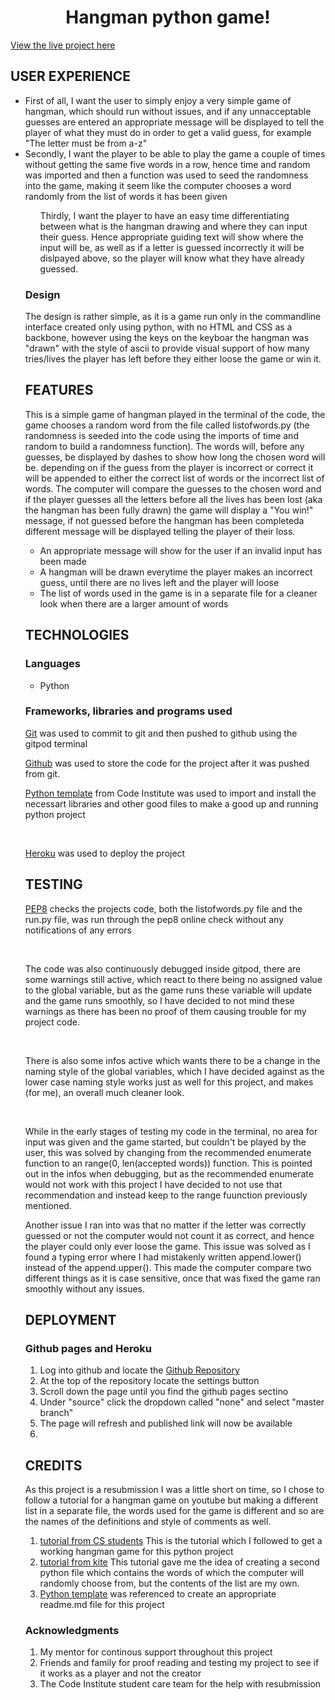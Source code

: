 <h1 align="center"> Hangman python game! </h1>

[View the live project here](https://ebba-strandholm-hangman.herokuapp.com/)

<h2>USER EXPERIENCE</h2>
<p>
    <ul>
    <li>First of all, I want the user to simply enjoy a very simple game of hangman, which should run without issues, and if any unnacceptable guesses are entered an appropriate message will be displayed to tell the player of what they must do in order to get a valid guess, for example "The letter must be from a-z"
    </li>
    <li>Secondly, I want the player to be able to play the game a couple of times without getting the same five words in a row, hence time and random was imported and then a function was used to seed the randomness into the game, making it seem like the computer chooses a word randomly from the list of words it has been given
    </li>
    <ul>Thirdly, I want the player to have an easy time differentiating between what is the hangman drawing and where they can input their guess. Hence appropriate guiding text will show where the input will be, as well as if a letter is guessed incorrectly it will be dislpayed above, so the player will know what they have already guessed.
    </li>
    </ul>
    <h3>Design</h3>
    <p>
    The design is rather simple, as it is a game run only in the commandline interface created only using python, with no HTML and CSS as a backbone, however using the keys on the keyboar the hangman was "drawn" with the style of ascii to provide visual support of how many tries/lives the player has left before they either loose the game or win it.</p>
</p>

<h2>FEATURES</h2>
<p>
This is a simple game of hangman played in the terminal of the code, the game chooses a random word from the file called listofwords.py (the randomness is seeded into the code using the imports of time and random to build a randomness function). The words will, before any guesses, be displayed by dashes to show how long the chosen word will be. depending on if the guess from the player is incorrect or correct it will be appended to either the correct list of words or the incorrect list of words. The computer will compare the guesses to the chosen word and if the player guesses all the letters before all the lives has been lost (aka the hangman has been fully drawn) the game will display a "You win!" message, if not guessed before the hangman has been completeda different message will be displayed telling the player of their loss.
</p>
<ul>
    <li>An appropriate message will show for the user if an invalid input has been made</li>
    <li>A hangman will be drawn everytime the player makes an incorrect guess, until there are no lives left and the player will loose</li>
    <li>The list of words used in the game is in a separate file for a cleaner look when there are a larger amount of words</li>
</ul>

<h2>TECHNOLOGIES</h2>
<section>
    <h3>Languages</h3>
    <ul>
        <li>Python</li>
    </ul>
</section>
<section>
    <h3>Frameworks, libraries and programs used</h3>

[Git](https://git-scm.com/) was used to commit to git and then pushed to github using the gitpod terminal
<br>

[Github](https://github.com/) was used to store the code for the project after it was pushed from git.
<br>
    
[Python template](https://github.com/Code-Institute-Org/python-essentials-template) from Code Institute was used to import and install the necessart libraries and other good files to make a good up and running python project

<br>

[Heroku](https://heroku.com) was used to deploy the project

</section>

<h2>TESTING</h2>

[PEP8](http://pep8online.com/) checks the projects code, both the listofwords.py file and the run.py file, was run through the pep8 online check without any notifications of any errors

<br>

<p>
The code was also continuously debugged inside gitpod, there are some warnings still active, which react to there being no assigned value to the global variable, but as the game runs these variable will update and the game runs smoothly, so I have decided to not mind these warnings as there has been no proof of them causing trouble for my project code. 
</p>

<br>

<p>
There is also some infos active which wants there to be a change in the naming style of the global variables, which I have decided against as the lower case naming style works just as well for this project, and makes (for me), an overall much cleaner look.
</p>

<br>

<p>
While in the early stages of testing my code in the terminal, no area for input was given and the game started, but couldn't be played by the user, this was solved by changing from the recommended enumerate function to an range(0, len(accepted words)) function. This is pointed out in the infos when debugging, but as the recommended enumerate would not work with this project I have decided to not use that recommendation and instead keep to the range fuunction previously mentioned. 
    <p>Another issue I ran into was that no matter if the letter was correctly guessed or not the computer would not count it as correct, and hence the player could only ever loose the game. This issue was solved as I found a typing error where I had mistakenly written append.lower() instead of the append.upper(). This made the computer compare two different things as it is case sensitive, once that was fixed the game ran smoothly without any issues.
    </p>
</p>

<h2>DEPLOYMENT</h2>
<h3>Github pages and Heroku</h3>
<p>

1. Log into github and locate the [Github Repository](https://github.com/EbbaStrandholm/python-portfolio-project)
2. At the top of the repository locate the settings button
3. Scroll down the page until you find the github pages sectino
4. Under "source" click the dropdown called "none" and select "master branch"
5. The page will refresh and published link will now be available
6. 

</p>

<h2>CREDITS</h2>

<p>
As this project is a resubmission I was a little short on time, so I chose to follow a tutorial for a hangman game on youtube but making a different list in a separate file, the words used for the game is different and so are the names of the definitions and style of comments as well.
</p>

1. [tutorial from CS students](https://www.youtube.com/watch?v=ynwB-QfOPRw&t=305s) This is the tutorial which I followed to get a working hangman game for this python project
2. [tutorial from kite](https://www.youtube.com/watch?v=m4nEnsavl6w&t=135s) This tutorial gave me the idea of creating a second python file which contains the words of which the computer will randomly choose from, but the contents of the list are my own.
3. [Python template](https://github.com/Code-Institute-Org/python-essentials-template) was referenced to create an appropriate readme.md file for this project

<h3>Acknowledgments</h3>

1. My mentor for continous support throughout this project
2. Friends and family for proof reading and testing my project to see if it works as a player and not the creator
3. The Code Institute student care team for the help with resubmission